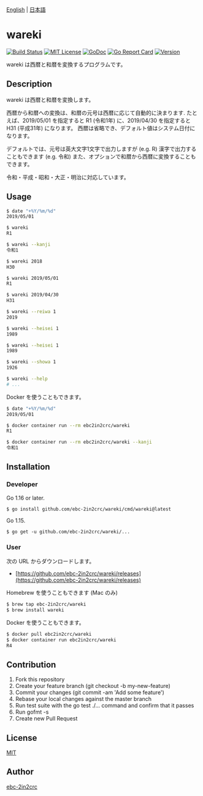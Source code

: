 [English](README.md) | [日本語](README_ja.md)

# wareki

[![Build Status](https://travis-ci.com/ebc-2in2crc/wareki.svg?branch=master)](https://travis-ci.com/ebc-2in2crc/wareki)
[![MIT License](http://img.shields.io/badge/license-MIT-blue.svg?style=flat)](LICENSE)
[![GoDoc](https://godoc.org/github.com/ebc-2in2crc/wareki?status.svg)](https://godoc.org/github.com/ebc-2in2crc/wareki)
[![Go Report Card](https://goreportcard.com/badge/github.com/ebc-2in2crc/wareki)](https://goreportcard.com/report/github.com/ebc-2in2crc/wareki)
[![Version](https://img.shields.io/github/release/ebc-2in2crc/wareki.svg?label=version)](https://img.shields.io/github/release/ebc-2in2crc/wareki.svg?label=version)

wareki は西暦と和暦を変換するプログラムです。

## Description

wareki は西暦と和暦を変換します。

西暦から和暦への変換は、和暦の元号は西暦に応じて自動的に決まります. たとえば、2019/05/01 を指定すると R1 (令和1年) に、2019/04/30 を指定すると H31 (平成31年) になります。
西暦は省略でき、デフォルト値はシステム日付になります。

デフォルトでは、元号は英大文字1文字で出力しますが (e.g. R) 漢字で出力することもできます (e.g. 令和)
また、オプションで和暦から西暦に変換することもできます。

令和・平成・昭和・大正・明治に対応しています。

## Usage

```sh
$ date "+%Y/%m/%d"
2019/05/01

$ wareki
R1

$ wareki --kanji
令和1

$ wareki 2018
H30

$ wareki 2019/05/01
R1

$ wareki 2019/04/30
H31

$ wareki --reiwa 1
2019

$ wareki --heisei 1
1989

$ wareki --heisei 1
1989

$ wareki --showa 1
1926

$ wareki --help
# ...
```

Docker を使うこともできます。

```sh
$ date "+%Y/%m/%d"
2019/05/01

$ docker container run --rm ebc2in2crc/wareki
R1

$ docker container run --rm ebc2in2crc/wareki --kanji
令和1
```

## Installation

### Developer

Go 1.16 or later.

```
$ go install github.com/ebc-2in2crc/wareki/cmd/wareki@latest
```

Go 1.15.

```
$ go get -u github.com/ebc-2in2crc/wareki/...
```

### User

次の URL からダウンロードします。

- [https://github.com/ebc-2in2crc/wareki/releases](https://github.com/ebc-2in2crc/wareki/releases)

Homebrew を使うこともできます (Mac のみ)

```sh
$ brew tap ebc-2in2crc/wareki
$ brew install wareki
```

Docker を使うこともできます。

```sh
$ docker pull ebc2in2crc/wareki
$ docker container run ebc2in2crc/wareki
R4
```

## Contribution

1. Fork this repository
2. Create your feature branch (git checkout -b my-new-feature)
3. Commit your changes (git commit -am 'Add some feature')
4. Rebase your local changes against the master branch
5. Run test suite with the go test ./... command and confirm that it passes
6. Run gofmt -s
7. Create new Pull Request

## License

[MIT](https://github.com/ebc-2in2crc/wareki/blob/master/LICENSE)

## Author

[ebc-2in2crc](https://github.com/ebc-2in2crc)
